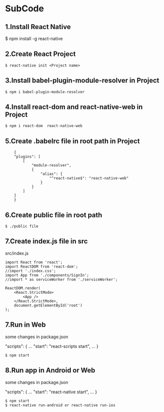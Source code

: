 # SubCode


## 1.Install React Native 

   $ npm install -g react-native


## 2.Create React Project

    $ react-native init <Project name>


## 3.Install babel-plugin-module-resolver in Project

    $ npm i babel-plugin-module-resolver


## 4.Install react-dom and react-native-web in Project

    $ npm i react-dom  react-native-web


## 5.Create .babelrc file in root path in Project

        {
        "plugins": [
            [
                "module-resolver",
                {
                    "alias": {
                        "^react-native$": "react-native-web"
                    }
                }
            ]
        ]
        }


## 6.Create public file in root path

    $ ./public file


## 7.Create index.js file in src

src/index.js

    import React from 'react';
    import ReactDOM from 'react-dom';
    //import './index.css';
    import App from './components/SignIn';
    //import * as serviceWorker from './serviceWorker';

    ReactDOM.render(
        <React.StrictMode>
            <App />
        </React.StrictMode>,
        document.getElementById('root')
    );

## 7.Run in Web
some changes in package.json

"scripts": {
    ...
    "start": "react-scripts start",
    ...
}

    $ npm start


## 8.Run app in Android or Web
some changes in package.json

"scripts": {
    ...
    "start": "react-native start",
    ...
}

    $ npm start 
    $ react-native run-android or react-native run-ios

